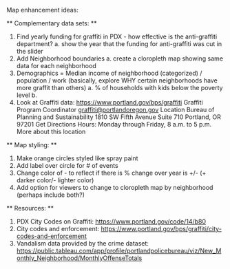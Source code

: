 Map enhancement ideas:

** Complementary data sets: **
1. Find yearly funding for graffiti in PDX - how effective is the anti-graffiti department?
    a. show the year that the funding for anti-graffiti was cut in the slider
2. Add Neighborhood boundaries
    a. create a cloropleth map showing same data for each neighborhood
3. Demographics = Median income of neighborhood (categorized) / population / work (basically, explore WHY certain neighborhoods have more graffit than others)
    a. % of households with kids below the poverty level
    b.
4. Look at Graffiti data: https://www.portland.gov/bps/graffiti
    Graffiti Program Coordinator
    graffiti@portlandoregon.gov
    Location
    Bureau of Planning and Sustainability
    1810 SW Fifth Avenue
    Suite 710
    Portland, OR 97201
    Get Directions
    Hours: Monday through Friday, 8 a.m. to 5 p.m.
    More about this location


** Map styling: **
1. Make orange circles styled like spray paint
2. Add label over circle for # of events
3. Change color of - to reflect if there is % change over year is +/- (+ darker color/- lighter color)
4. Add option for viewers to change to cloropleth map by neighborhood (perhaps include both?)

** Resources: **
1. PDX City Codes on Graffiti: https://www.portland.gov/code/14/b80
2. City codes and enforcement: https://www.portland.gov/bps/graffiti/city-codes-and-enforcement
3. Vandalism data provided by the crime dataset: https://public.tableau.com/app/profile/portlandpolicebureau/viz/New_Monthly_Neighborhood/MonthlyOffenseTotals

